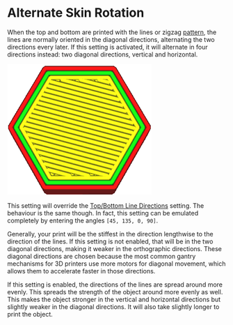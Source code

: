 Alternate Skin Rotation
====
When the top and bottom are printed with the lines or zigzag [pattern](../top_bottom/top_bottom_pattern.md), the lines are normally oriented in the diagonal directions, alternating the two directions every later. If this setting is activated, it will alternate in four directions instead: two diagonal directions, vertical and horizontal.

![Alternating four directions](images/skin_alternate_rotation.gif)

This setting will override the [Top/Bottom Line Directions](../top_bottom/skin_angles.md) setting. The behaviour is the same though. In fact, this setting can be emulated completely by entering the angles `[45, 135, 0, 90]`.

Generally, your print will be the stiffest in the direction lengthwise to the direction of the lines. If this setting is not enabled, that will be in the two diagonal directions, making it weaker in the orthographic directions. These diagonal directions are chosen because the most common gantry mechanisms for 3D printers use more motors for diagonal movement, which allows them to accelerate faster in those directions.

If this setting is enabled, the directions of the lines are spread around more evenly. This spreads the strength of the object around more evenly as well. This makes the object stronger in the vertical and horizontal directions but slightly weaker in the diagonal directions. It will also take slightly longer to print the object.